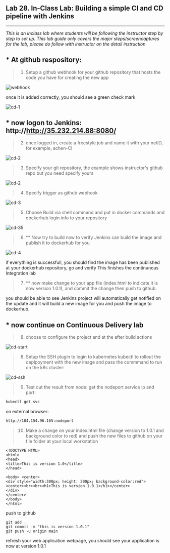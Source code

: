 ## Lab 28.  In-Class Lab: Building a simple CI and CD pipeline with Jenkins
___

_This is an inclass lab where students will be following the instructor step by step to set up._
_This lab guide only covers the major steps/screencaptures for the lab, please do follow with instructor on the detail instruction_

## * At github respository:

> 1. Setup a github webhook for your github repository that hosts the code you have for creating the new app

![webhook](https://github.com/alexchenuw/devopslabs/blob/main/Lab-28/lab28_11.png)

once it is added correctly, you should see a green check mark

![cd-1](https://github.com/alexchenuw/devopslabs/blob/main/Lab-28/lab28_21.png)

## * now logon to Jenkins: http://http://35.232.214.88:8080/

> 2. once logged in, create a freestyle job and name it with your netID, for example, achen-CI

![cd-2](https://github.com/alexchenuw/devopslabs/blob/main/Lab-28/lab28_3.png)


> 3. Specify your git repository, the example shows instructor's github repo but you need specify yours

![cd-2](https://github.com/alexchenuw/devopslabs/blob/main/Lab-28/lab28_4.png)


> 4. Specify trigger as github webhook

![cd-3](https://github.com/alexchenuw/devopslabs/blob/main/Lab-28/lab28_5.png)

> 5. Choose Build via shell command and put in docker commands and dockerhub login info to your repository

![cd-35](https://github.com/alexchenuw/devopslabs/blob/main/Lab-28/lab28_6.png)


> 6. ** Now try to build now to verify Jenkins can build the image and publish it to dockerhub for you


![cd-4](https://github.com/alexchenuw/devopslabs/blob/main/Lab-28/lab28_7.png)

if everything is successfull, you should find the image has been published at your dockerhub repository, go and verify
This finishes the continunous Integration lab

> 7. ** now make change to your app file (index.html to indicate it is now version 1.0.1), and commit the change then push to github.

you should be able to see Jenkins project will automatically get notified on the update and it will build a new image for you and push the image to dockerhub.


## * now continue on Continuous Delivery lab

> 8. choose to configure the project and at the after build actions

![cd-start](https://github.com/alexchenuw/devopslabs/blob/main/Lab-28/lab28_cd_11.png)

> 8. Setup the SSH plugin to login to kubernetes kubectl to rollout the deplpoyment with the new image and pass the commmand to run on the k8s cluster:


![cd-ssh](https://github.com/alexchenuw/devopslabs/blob/main/Lab-28/lab28_cd_21.png)


> 9. Test out the result from node:
get the nodeport service ip and port:
```bash
kubectl get svc
```
on external browser:
```bash
http://104.154.96.165:nodeport
```

>10. Make a change on your index.html file (change version to 1.0.1 and background color to red) and push the new files to github
on your file folder at your local workstation
```
<!DOCTYPE HTML> 
<html> 
<head> 
<title>This is version 1.0</title> 
</head> 
 
<body> <center>
<div style="width:300px; height: 200px; background-color:red">
<center><br><br><h1>This is version 1.0.1</h1></center>
</div> 
</center>
</body> 
</html> 
```
push to github
```
git add .
git commit -m "this is version 1.0.1"
git push -u origin main
```

refresh your web application webpage, you should see your application is now at version 1.0.1



